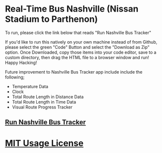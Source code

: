 # Real-Time Bus Nashville (Nissan Stadium to Parthenon)

To run, please click the link below that reads "Run Nashville Bus Tracker"

If you'd like to run this natively on your own machine instead of from Github, please select the green "Code" Button and select the "Download as Zip" option. Once Downloaded, copy those items into your code editor, save to a custom directory, then drag the HTML file to a browser window and run!
Happy Hacking!


Future improvement to Nashville Bus Tracker app include include the following;


 - Temperature Data
 - Clock
 - Total Route Length in Distance Data
 - Total Route Length in Time Data
 - Visual Route Progress Tracker


## <a href="https://jsdavis92.github.io/Real-Time-Bus-Nashville/">Run Nashville Bus Tracker</a>
# <a href="https://github.com/jsdavis92/Real-Time-Bus-Nashville/files/10047360/LICENSE-MIT.txt">MIT Usage License</a>

